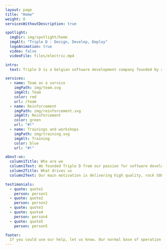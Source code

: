 ```yaml
---
layout: page
title: "Home"
weight: 0
servicesWithoutDescription: true

spotlight:
  imgDir: img/spotlight/home
  imgAlt: "Triple D : Design, Develop, Deploy"
  logoAnimation: true
  video: false
  videoFile: files/electric.mp4

intro:
  text: Triple D is a belgian software development company founded by and consisting entirely out of veteran software engineers. It is a small, completely independent company with very highly skilled, experienced and opinionated software engineers with a clear vision how to develop software successfully.

services:
  - name: Team as a service
    imgPath: img/team.svg
    imgAlt: Team
    color: red
    url: /team
  - name: Reinforcement
    imgPath: img/reinforcement.svg
    imgAlt: Reinforcement
    color: green
    url: "#!"
  - name: Trainings and workshops
    imgPath: img/training.svg
    imgAlt: Training
    color: blue
    url: "#!"

about-us:
  column1Title: Who are we
  column1Text: We founded Triple D from our passion for software development. "We" are a group of veteran software engineers with the aim of having a *larger, positive impact* on the belgian software industry.
  column2Title: What drives us
  column2Text: Our main motivation is delivering high quality, rock SOLID and well designed software. We want to create products that will fit your needs and that will pay off your investments for years to come. *A challenging job well done, that is what we aim for.*

testimonials:
  - quote: quote1
    person: person1
  - quote: quote2
    person: person2
  - quote: quote3
  - quote: quote4
    person: person4
  - quote: quote5
    person: person5

footer:
  If you could use our help, let us know. Our normal base of operation in Belgium is Ghent, Antwerp, Brussels triangle. <br>But we are open to any interesting proposals. Contact us!
---
```

